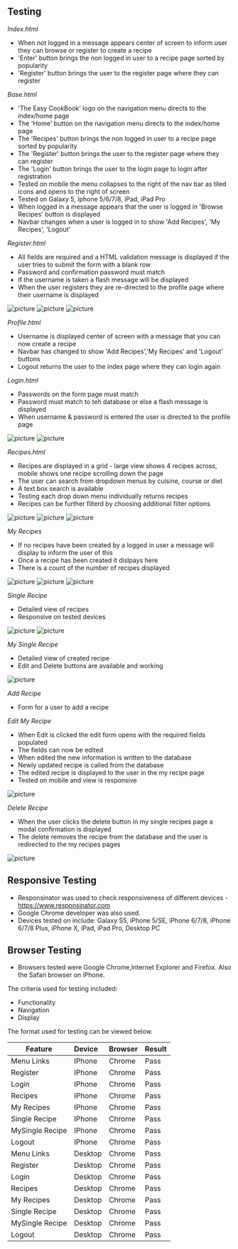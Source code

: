 
## Testing

*Index.html*
* When not logged in a message appears center of screen to inform user they can browse or register to create a recipe
* 'Enter' button brings the non logged in user to a recipe page sorted by popularity
* 'Register' button brings the user to the register page where they can register


*Base.html*
* 'The Easy CookBook' logo on the navigation menu directs to the index/home page
* The 'Home' button on the navigation menu directs to the index/home page
* The 'Recipes' button brings the non logged in user to a recipe page sorted by popularity
* The 'Register'  button brings the user to the register page where they can register
* The 'Login' button brings the user to the login page to login after registration
* Tested on mobile the menu collapses to the right of the nav bar as tiled icons and opens to the right of screen
* Tested on Galaxy 5, Iphone 5/6/7/8, iPad, iPad Pro
* When logged in a message appears that the user is logged in 'Browse Recipes' button is displayed
* Navbar changes when a user is logged in to show 'Add Recipes', 'My Recipes', 'Logout'

*Register.html*
* All fields are required and a HTML validation message is displayed if the user tries to submit the form with a blank row
* Password and confirmation password must match
* If the username is taken a flash message will be displayed
* When the user registers they are re-directed to the profile page where their username is displayed

![picture](static/images/testing/register.jpg)
![picture](static/images/testing/flash_reg.jpg)
![picture](static/images/testing/profile.jpg)


*Profile.html*
* Username is displayed center of screen with a message that you can now create a recipe
* Navbar has changed to show 'Add Recipes','My Recipes' and 'Logout' buttons
* Logout returns the user to the index page where they can login again

*Login.html*
* Passwords on the form page must match
* Password must match to teh database or else a flash message is displayed
* When username & password is entered the user is directed to the profile page

![picture](static/images/testing/flash_login.jpg)
![picture](static/images/testing/login.jpg)

*Recipes.html*
* Recipes are displayed in a grid - large view shows 4 recipes across, mobile shows one recipe scrolling down the page
* The user can search from dropdown menus by cuisine, course or diet
* A text box search is available
* Testing each drop down menu individually returns recipes
* Recipes can be further filterd by choosing additional filter options

![picture](static/images/testing/search_american_cuisine.jpg)
![picture](static/images/testing/combo_search.jpg)
![picture](static/images/testing/combo_search_result.jpg)

*My Recipes*
* If no recipes have been created by a logged in user a message will display to inform the user of this
* Once a recipe has been created it dislpays here
* There is a count of the number of recipes displayed

![picture](static/images/testing/my_recipes_no_recipe.jpg)
![picture](static/images/testing/add_recipe.jpg)
![picture](static/images/testing/my_recipe_mobile.jpg)


*Single Recipe*
* Detailed view of recipes
* Responsive on tested devices

![picture](static/images/testing/single_recipe_ipad.jpg)
![picture](static/images/testing/my_recipe_mobile.jpg)

*My Single Recipe*
* Detailed view of created recipe
* Edit and Delete buttons are available and working

![picture](static/images/testing/my_recipe.jpg)

*Add Recipe*
* Form for a user to add a recipe


*Edit My Recipe*
* When Edit is clicked the edit form opens with the required fields populated
* The fields can now be edited
* When edited the new information is written to the database
* Newly updated recipe is called from the database
* The edited recipe is displayed to the user in the my recipe page
* Tested on mobile and view is responsive

![picture](static/images/testing/edited_recipe.jpg)

*Delete Recipe*
* When the user clicks the delete button in my single recipes page a modal confirmation is displayed
* The delete removes the recipe from the database and the user is redirected to the my recipes pages

![picture](static/images/testing/delete_modal.jpg)

## Responsive Testing
* Responsinator was used to check responsiveness of different devices - https://www.responsinator.com 
* Google Chrome developer was also used.
* Devices tested on include: Galaxy S5, iPhone 5/SE, iPhone 6/7/8, iPhone 6/7/8 Plus, iPhone X, iPad, iPad Pro, Desktop PC

## Browser Testing
* Browsers tested were Google Chrome,Internet Explorer and Firefox. Also the Safari browser on iPhone.

The criteria used for testing included:

* Functionality
* Navigation
* Display

The format used for testing can be viewed below. 

| Feature         | Device        | Browser   | Result | 
| -------------   |:------------- | :------   | :----- |
| Menu Links      |IPhone         | Chrome    | Pass   |
| Register        |IPhone         | Chrome    | Pass   |
| Login           |IPhone         | Chrome    | Pass   |
| Recipes         |IPhone         | Chrome    | Pass   |
| My Recipes      |IPhone         | Chrome    | Pass   |
| Single Recipe   |IPhone         | Chrome    | Pass   |
| MySingle Recipe |IPhone         | Chrome    | Pass   |
| Logout          |IPhone         | Chrome    | Pass   |
| Menu Links      |Desktop        | Chrome    | Pass   |
| Register        |Desktop        | Chrome    | Pass   |
| Login           |Desktop        | Chrome    | Pass   |
| Recipes         |Desktop        | Chrome    | Pass   |
| My Recipes      |Desktop        | Chrome    | Pass   |
| Single Recipe   |Desktop        | Chrome    | Pass   |
| MySingle Recipe |Desktop        | Chrome    | Pass   |
| Logout          |Desktop        | Chrome    | Pass   |

